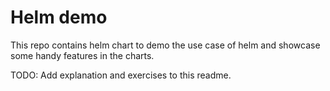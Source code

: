 # Helm demo 
This repo contains helm chart to demo the use case of helm and showcase some handy features in the charts.

TODO: Add explanation and exercises to this readme.
##